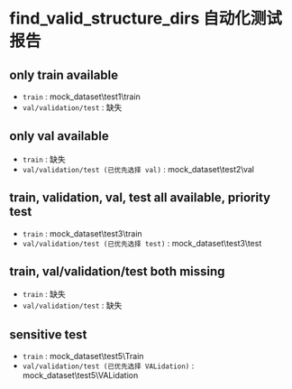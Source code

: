 # find_valid_structure_dirs 自动化测试报告

## only train available  

- `train` : mock_dataset\test1\train
- `val/validation/test` : 缺失


## only val available

- `train` : 缺失
- `val/validation/test (已优先选择 val)` : mock_dataset\test2\val


## train, validation, val, test all available, priority test

- `train` : mock_dataset\test3\train
- `val/validation/test (已优先选择 test)` : mock_dataset\test3\test


## train, val/validation/test both missing

- `train` : 缺失
- `val/validation/test` : 缺失


## sensitive test

- `train` : mock_dataset\test5\Train
- `val/validation/test (已优先选择 VALidation)` : mock_dataset\test5\VALidation

